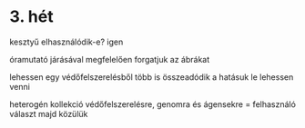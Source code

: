 # 3. hét

kesztyű elhasználódik-e? igen

óramutató járásával megfelelően forgatjuk az ábrákat

lehessen egy védőfelszerelésből több is
összeadódik a hatásuk
le lehessen venni

heterogén kollekció védőfelszerelésre, genomra és ágensekre = felhasználó választ majd közülük
